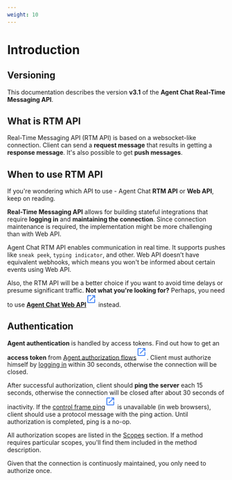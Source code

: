 ```yaml
---
weight: 10
---
```



# Introduction

## Versioning

This documentation describes the version **v3.1** of the **Agent Chat Real-Time Messaging API**.

## What is RTM API
Real-Time Messaging API (RTM API) is based on a websocket-like connection. Client can send a **request message** that results in getting a **response message**. It's also possible to get **push messages**.

## When to use RTM API
If you're wondering which API to use - Agent Chat **RTM API** or **Web API**, keep on reading.

**Real-Time Messaging API** allows for building stateful integrations that require **logging in** and **maintaining the connection**. Since connection maintenance is required, the implementation might be more challenging than with Web API.

Agent Chat RTM API enables communication in real time. It supports pushes like `sneak peek`, `typing indicator`, and other. Web API doesn’t have equivalent webhooks, which means you won't be informed about certain events using Web API. 

Also, the RTM API will be a better choice if you want to avoid time delays or presume significant traffic. 
**Not what you're looking for?** Perhaps, you need to use [**Agent Chat Web API**](../agent-chat-web-api-v3.1)<sup>[![LiveChat Link](link.svg)](../agent-chat-web-api-v3.1)</sup> instead.


## Authentication

**Agent authentication** is handled by access tokens. Find out how to get an **access token** from [Agent authorization flows](../beta-authorization/#agent-authorization-flows)<sup>[![LiveChat Link](link.svg)](../beta-authorization/#agent-authorization-flows)</sup>. Client must authorize himself by [logging in](#login) within 30 seconds, otherwise the connection will be closed.

After successful authorization, client should **ping the server** each 15 seconds, otherwise the connection will be closed after about 30 seconds of inactivity. If the [control frame ping](https://tools.ietf.org/html/rfc6455#section-5.5.2)<sup>[![LiveChat Link](link.svg)](https://tools.ietf.org/html/rfc6455#section-5.5.2)</sup> is unavailable (in web browsers), client should use a protocol message with the ping action. Until authorization is completed, ping is a no-op. 

All authorization scopes are listed in the [Scopes](#scopes) section. If a method requires particular scopes, you'll find them included in the method description. 

Given that the connection is continuosly maintained, you only need to authorize once. 